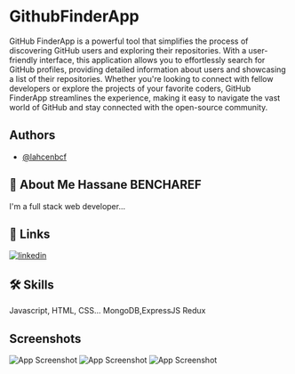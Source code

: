 
# GithubFinderApp

GitHub FinderApp is a powerful tool that simplifies the process of discovering GitHub users and exploring their repositories. With a user-friendly interface, this application allows you to effortlessly search for GitHub profiles, providing detailed information about users and showcasing a list of their repositories. Whether you're looking to connect with fellow developers or explore the projects of your favorite coders, GitHub FinderApp streamlines the experience, making it easy to navigate the vast world of GitHub and stay connected with the open-source community.


## Authors

- [@lahcenbcf](https://www.github.com/lahcenbcf)


## 🚀 About Me Hassane BENCHAREF
I'm a full stack web developer...


## 🔗 Links
[![linkedin](https://www.linkedin.com/in/hassane-bencharef-2b2667248/?lipi=urn%3Ali%3Apage%3Ad_flagship3_feed%3B98SqTONmQne4K7jT%2BPclpg%3D%3D)](https://www.linkedin.com/)



## 🛠 Skills
Javascript, HTML, CSS...
MongoDB,ExpressJS
Redux

## Screenshots

![App Screenshot](https://private-user-images.githubusercontent.com/107793995/292020804-4e7c899a-21b9-410d-9697-ae497632fa45.png?jwt=eyJhbGciOiJIUzI1NiIsInR5cCI6IkpXVCJ9.eyJpc3MiOiJnaXRodWIuY29tIiwiYXVkIjoicmF3LmdpdGh1YnVzZXJjb250ZW50LmNvbSIsImtleSI6ImtleTEiLCJleHAiOjE3MDMxMDY5ODYsIm5iZiI6MTcwMzEwNjY4NiwicGF0aCI6Ii8xMDc3OTM5OTUvMjkyMDIwODA0LTRlN2M4OTlhLTIxYjktNDEwZC05Njk3LWFlNDk3NjMyZmE0NS5wbmc_WC1BbXotQWxnb3JpdGhtPUFXUzQtSE1BQy1TSEEyNTYmWC1BbXotQ3JlZGVudGlhbD1BS0lBSVdOSllBWDRDU1ZFSDUzQSUyRjIwMjMxMjIwJTJGdXMtZWFzdC0xJTJGczMlMkZhd3M0X3JlcXVlc3QmWC1BbXotRGF0ZT0yMDIzMTIyMFQyMTExMjZaJlgtQW16LUV4cGlyZXM9MzAwJlgtQW16LVNpZ25hdHVyZT1mZWVkMjJiNmZiNjE4MDUwNzk3YzU5MDVkMWRiMGQwMGJkY2M2MTliYzM5NDllYWU2YTYzMTE0MDBmYmNmMzVkJlgtQW16LVNpZ25lZEhlYWRlcnM9aG9zdCZhY3Rvcl9pZD0wJmtleV9pZD0wJnJlcG9faWQ9MCJ9.lTFe0IJqTAH5Mu5Gb0OkQzLhpSjv0syhqyxuflk8ygk
)
![App Screenshot](https://private-user-images.githubusercontent.com/107793995/292020813-6dd56695-f401-485b-9b9a-929a3ba467a0.png?jwt=eyJhbGciOiJIUzI1NiIsInR5cCI6IkpXVCJ9.eyJpc3MiOiJnaXRodWIuY29tIiwiYXVkIjoicmF3LmdpdGh1YnVzZXJjb250ZW50LmNvbSIsImtleSI6ImtleTEiLCJleHAiOjE3MDMxMDY5ODYsIm5iZiI6MTcwMzEwNjY4NiwicGF0aCI6Ii8xMDc3OTM5OTUvMjkyMDIwODEzLTZkZDU2Njk1LWY0MDEtNDg1Yi05YjlhLTkyOWEzYmE0NjdhMC5wbmc_WC1BbXotQWxnb3JpdGhtPUFXUzQtSE1BQy1TSEEyNTYmWC1BbXotQ3JlZGVudGlhbD1BS0lBSVdOSllBWDRDU1ZFSDUzQSUyRjIwMjMxMjIwJTJGdXMtZWFzdC0xJTJGczMlMkZhd3M0X3JlcXVlc3QmWC1BbXotRGF0ZT0yMDIzMTIyMFQyMTExMjZaJlgtQW16LUV4cGlyZXM9MzAwJlgtQW16LVNpZ25hdHVyZT1kYjI2M2EwZTA3MWQwYWY5MWIxNGFkZjI4YWQ5YWMwNzMxODBhMWJhYTRlZTBmM2RhNTlhYzZmMjQ1OGMxNzU5JlgtQW16LVNpZ25lZEhlYWRlcnM9aG9zdCZhY3Rvcl9pZD0wJmtleV9pZD0wJnJlcG9faWQ9MCJ9.UvHSWl5tXDp6pzt9eWn3qSSn72QlKjOvK9VMhMvOlfc
)
![App Screenshot](https://private-user-images.githubusercontent.com/107793995/292020818-9fcb0d78-e800-477f-9250-9bfa0541f055.png?jwt=eyJhbGciOiJIUzI1NiIsInR5cCI6IkpXVCJ9.eyJpc3MiOiJnaXRodWIuY29tIiwiYXVkIjoicmF3LmdpdGh1YnVzZXJjb250ZW50LmNvbSIsImtleSI6ImtleTEiLCJleHAiOjE3MDMxMDY5ODYsIm5iZiI6MTcwMzEwNjY4NiwicGF0aCI6Ii8xMDc3OTM5OTUvMjkyMDIwODE4LTlmY2IwZDc4LWU4MDAtNDc3Zi05MjUwLTliZmEwNTQxZjA1NS5wbmc_WC1BbXotQWxnb3JpdGhtPUFXUzQtSE1BQy1TSEEyNTYmWC1BbXotQ3JlZGVudGlhbD1BS0lBSVdOSllBWDRDU1ZFSDUzQSUyRjIwMjMxMjIwJTJGdXMtZWFzdC0xJTJGczMlMkZhd3M0X3JlcXVlc3QmWC1BbXotRGF0ZT0yMDIzMTIyMFQyMTExMjZaJlgtQW16LUV4cGlyZXM9MzAwJlgtQW16LVNpZ25hdHVyZT04OGE0ODM1YWZkMTY1NDU0Y2Y0OTVmZmZjYWZjYzU0OGFhZjEwNThhOWVhMjU4Yjk5M2EwYjhmZmU2NDIwN2NmJlgtQW16LVNpZ25lZEhlYWRlcnM9aG9zdCZhY3Rvcl9pZD0wJmtleV9pZD0wJnJlcG9faWQ9MCJ9.LoC1ig-e5qQmDcmdUYxW0Di-I9rhRvHLP0eZiPMpVK0
)


